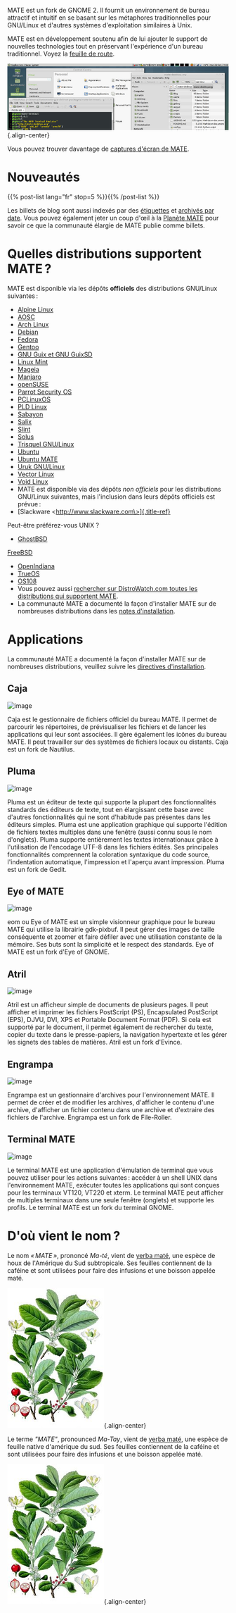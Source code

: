 <!--
.. title: MATE Desktop Environment
.. slug: index
.. date: 2013-10-31 12:29:57
.. tags: About,Applications,Screenshots
.. link:
.. description:
-->

MATE est un fork de GNOME 2. Il fournit un environnement de bureau
attractif et intuitif en se basant sur les métaphores traditionnelles
pour GNU/Linux et d\'autres systèmes d\'exploitation similaires à Unix.

MATE est en développement soutenu afin de lui ajouter le support de nouvelles technologies
tout en préservant l'expérience d'un bureau traditionnel. Voyez la
[feuille de route](https://wiki.mate-desktop.org/developers-corner/roadmap/).

![image](/screens/screenshot.jpg){.align-center}

Vous pouvez trouver davantage de [captures d'écran de MATE](gallery/).

Nouveautés
==========

{{% post-list lang="fr" stop=5 %}}{{% /post-list %}}

Les billets de blog sont aussi indexés par des [étiquettes](tags/) et
[archivés par date](archive/). Vous pouvez également jeter un coup
d\'œil à la [Planète MATE](https://planet.mate-desktop.org) pour savoir
ce que la communauté élargie de MATE publie comme billets.

Quelles distributions supportent MATE ?
=======================================

MATE est disponible via les dépôts **officiels** des distributions
GNU/Linux suivantes :

-   [Alpine Linux](https://www.alpinelinux.org/)
-   [AOSC](https://aosc.io/)
-   [Arch Linux](https://www.archlinux.org)
-   [Debian](https://www.debian.org)
-   [Fedora](https://www.fedoraproject.org)
-   [Gentoo](https://www.gentoo.org)
-   [GNU Guix et GNU GuixSD](https://gnu.org/s/guix)
-   [Linux Mint](https://linuxmint.com)
-   [Mageia](https://www.mageia.org/en/)
-   [Manjaro](https://manjaro.org/)
-   [openSUSE](https://www.opensuse.org)
-   [Parrot Security OS](https://www.parrotsec.org/)
-   [PCLinuxOS](https://www.pclinuxos.com/get-pclinuxos/mate/)
-   [PLD Linux](https://www.pld-linux.org/)
-   [Sabayon](https://www.sabayon.org)
-   [Salix](https://www.salixos.org)
-   [Slint](https://slint.fr)
-   [Solus](https://getsol.us/)
-   [Trisquel GNU/Linux](https://trisquel.info/)
-   [Ubuntu](https://www.ubuntu.com)
-   [Ubuntu MATE](https://www.ubuntu-mate.org)
-   [Uruk GNU/Linux](https://urukproject.org/dist/)
-   [Vector Linux](http://vectorlinux.com)
-   [Void Linux](https://www.voidlinux.org/)
-   MATE est disponible via des dépôts *non officiels* pour les
distributions GNU/Linux suivantes, mais l\'inclusion dans leurs dépôts
officiels est prévue :
-   [Slackware \<http://www.slackware.com\>]{.title-ref}

Peut-être préférez-vous UNIX ?

-   [GhostBSD](https://ghostbsd.org)

[FreeBSD](https://freebsd.org)

-   [OpenIndiana](https://www.openindiana.org)
-   [TrueOS](https://www.trueos.org/)
-   [OS108](https://OS108.org/)
-   Vous pouvez aussi [rechercher sur DistroWatch.com toutes les
distributions qui supportent
MATE](https://distrowatch.org/search.php?desktop=MATE#distrosearch).
-   La communauté MATE a documenté la façon d\'installer MATE sur de
nombreuses distributions dans les [notes
d\'installation](https://wiki.mate-desktop.org/#!pages/download.md).

Applications
============

La communauté MATE a documenté la façon d'installer MATE sur de nombreuses
distributions, veuillez suivre les [directives 
d'installation](https://wiki.mate-desktop.org/introduction/installation/).

Caja
----

![image](/assets/img/mate/caja.png)

Caja est le gestionnaire de fichiers officiel du bureau MATE. Il permet
de parcourir les répertoires, de prévisualiser les fichiers et de lancer
les applications qui leur sont associées. Il gère également les icônes
du bureau MATE. Il peut travailler sur des systèmes de fichiers locaux
ou distants. Caja est un fork de Nautilus.

Pluma
-----

![image](/assets/img/mate/pluma.png)

Pluma est un éditeur de texte qui supporte la plupart des
fonctionnalités standards des éditeurs de texte, tout en élargissant
cette base avec d\'autres fonctionnalités qui ne sont d\'habitude pas
présentes dans les éditeurs simples. Pluma est une application graphique
qui supporte l\'édition de fichiers textes multiples dans une fenêtre
(aussi connu sous le nom d\'onglets). Pluma supporte entièrement les
textes internationaux grâce à l\'utilisation de l\'encodage UTF-8 dans
les fichiers édités. Ses principales fonctionnalités comprennent la
coloration syntaxique du code source, l\'indentation automatique,
l\'impression et l\'aperçu avant impression. Pluma est un fork de Gedit.

Eye of MATE
-----------

![image](/assets/img/mate/eom.png)

eom ou Eye of MATE est un simple visionneur graphique pour le bureau
MATE qui utilise la librairie gdk-pixbuf. Il peut gérer des images de
taille conséquente et zoomer et faire défiler avec une utilisation
constante de la mémoire. Ses buts sont la simplicité et le respect des
standards. Eye of MATE est un fork d\'Eye of GNOME.

Atril
-----

![image](/assets/img/mate/atril.png)

Atril est un afficheur simple de documents de plusieurs pages. Il peut
afficher et imprimer les fichiers PostScript (PS), Encapsulated
PostScript (EPS), DJVU, DVI, XPS et Portable Document Format (PDF). Si
cela est supporté par le document, il permet également de rechercher du
texte, copier du texte dans le presse-papiers, la navigation hypertexte
et les gérer les signets des tables de matières. Atril est un fork
d\'Evince.

Engrampa
--------

![image](/assets/img/mate/engrampa.png)

Engrampa est un gestionnaire d\'archives pour l\'environnement MATE. Il
permet de créer et de modifier les archives, d\'afficher le contenu
d\'une archive, d\'afficher un fichier contenu dans une archive et
d\'extraire des fichiers de l\'archive. Engrampa est un fork de
File-Roller.

Terminal MATE
-------------

![image](/assets/img/mate/terminal.png)

Le terminal MATE est une application d\'émulation de terminal que vous
pouvez utiliser pour les actions suivantes : accéder à un shell UNIX
dans l\'environnement MATE, exécuter toutes les applications qui sont
conçues pour les terminaux VT120, VT220 et xterm. Le terminal MATE peut
afficher de multiples terminaux dans une seule fenêtre (onglets) et
supporte les profils. Le terminal MATE est un fork du terminal GNOME.

D\'où vient le nom ?
====================

Le nom *« MATE »*, prononcé *Ma-té*, vient de [yerba
maté](https://fr.wikipedia.org/wiki/Ilex_paraguariensis), une espèce de
houx de l\'Amérique du Sud subtropicale. Ses feuilles contiennent de la
caféine et sont utilisées pour faire des infusions et une boisson
appelée maté.

![image](/assets/img/mate/yerba.jpg){.align-center}

Le terme *\"MATE\"*, pronounced *Ma-Tay*, vient de [yerba
maté](https://fr.wikipedia.org/wiki/Ilex_paraguariensis), une espèce de feuille
native d'amérique du sud. Ses feuilles contiennent de la caféine et sont
utilisées pour faire des infusions et une boisson appelée maté.

![image](/assets/img/mate/yerba.jpg){.align-center}
